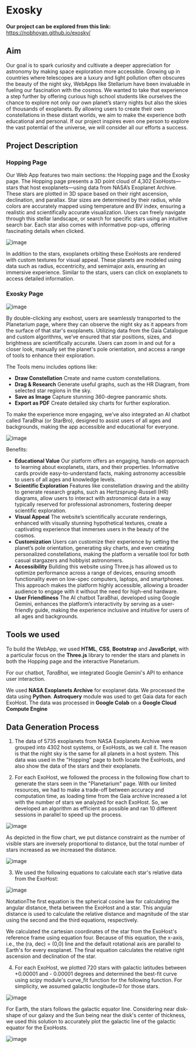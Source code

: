 # Exosky

**Our project can be explored from this link:** https://nobhoyan.github.io/exosky/

## Aim
Our goal is to spark curiosity and cultivate a deeper appreciation for astronomy by making space exploration more accessible. Growing up in countries where telescopes are a luxury and light pollution often obscures the beauty of the night sky, WebApps like Stellarium have been invaluable in fueling our fascination with the cosmos. We wanted to take that experience a step further by offering curious high school students like ourselves the chance to explore not only our own planet’s starry nights but also the skies of thousands of exoplanets. By allowing users to create their own constellations in these distant worlds, we aim to make the experience both educational and personal. If our project inspires even one person to explore the vast potential of the universe, we will consider all our efforts a success.

## Project Description
### Hopping Page
Our Web App features two main sections: the Hopping page and the Exosky page. The Hopping page presents a 3D point cloud of 4,302 ExoHosts—stars that host exoplanets—using data from NASA’s Exoplanet Archive. These stars are plotted in 3D space based on their right ascension, declination, and parallax. Star sizes are determined by their radius, while colors are accurately mapped using temperature and BV index, ensuring a realistic and scientifically accurate visualization. Users can freely navigate through this stellar landscape, or search for specific stars using an intuitive search bar. Each star also comes with informative pop-ups, offering fascinating details when clicked.

![image](https://github.com/user-attachments/assets/4bf6949d-c7b2-47e4-8dad-646bcb26e064)

In addition to the stars, exoplanets orbiting these ExoHosts are rendered with custom textures for visual appeal. These planets are modeled using data such as radius, eccentricity, and semimajor axis, ensuring an immersive experience. Similar to the stars, users can click on exoplanets to access detailed information.

### Exosky Page

![image](https://github.com/user-attachments/assets/a948dc1d-8ed4-4b80-b2f1-ed360bf01281)

By double-clicking any exohost, users are seamlessly transported to the Planetarium page, where they can observe the night sky as it appears from the surface of that star's exoplanets. Utilizing data from the Gaia Catalogue and custom algorithms, we’ve ensured that star positions, sizes, and brightness are scientifically accurate. Users can zoom in and out for a closer look, manually set the planet's pole orientation, and access a range of tools to enhance their exploration.

The Tools menu includes options like:
* **Draw Constellation** Create and name custom constellations.
* **Drag & Research** Generate useful graphs, such as the HR Diagram, from selected star regions in the sky.
* **Save as Image** Capture stunning 360-degree panoramic shots.
* **Export as PDF** Create detailed sky charts for further exploration.

To make the experience more engaging, we’ve also integrated an AI chatbot called TaraBhai (or StarBro), designed to assist users of all ages and backgrounds, making the app accessible and educational for everyone.

![image](https://github.com/user-attachments/assets/a9b617e5-94f4-4538-8b64-8d8f080c190a)

Benefits:
* **Educational Value**
  Our platform offers an engaging, hands-on approach to learning about exoplanets, stars, and their properties. Informative cards provide easy-to-understand facts, making astronomy accessible to users of all ages and knowledge levels.
* **Scientific Exploration**
  Features like constellation drawing and the ability to generate research graphs, such as Hertzsprung-Russell (HR) diagrams, allow users to interact with astronomical data in a way typically reserved for professional astronomers, fostering deeper scientific exploration.
* **Visual Appeal**
  The website’s scientifically accurate renderings, enhanced with visually stunning hypothetical textures, create a captivating experience that immerses users in the beauty of the cosmos.
* **Customization**
  Users can customize their experience by setting the planet’s pole orientation, generating sky charts, and even creating personalized constellations, making the platform a versatile tool for both casual stargazers and hobbyist astronomers.
* **Accessibility** 
  Building this website using Three.js has allowed us to optimize performance across a range of devices, ensuring smooth functionality even on low-spec computers, laptops, and smartphones. This approach makes the platform highly accessible, allowing a broader audience to engage with it without the need for high-end hardware.
* **User Friendliness**
  The AI chatbot TaraBhai, developed using Google Gemini, enhances the platform’s interactivity by serving as a user-friendly guide, making the experience inclusive and intuitive for users of all ages and backgrounds.


## Tools we used
To build the WebApp, we used **HTML**, **CSS**, **Bootstrap** and **JavaScript**, with a particular focus on the **Three.js** library to render the stars and planets in both the Hopping page and the interactive Planetarium. 

For our chatbot, *TaraBhai*, we integrated Google Gemini's API to enhance user interaction. 

We used **NASA Exoplanets Archive** for exoplanet data. We processed the data using **Python**. **Astroquery** module was used to get Gaia data for each ExoHost. The data was processed in **Google Colab** on a **Google Cloud Compute Engine**


## Data Generation Process
1. The data of 5735 exoplanets from NASA Exoplanets Archive were grouped into 4302 host systems, or ExoHosts, as we call it. The reason is that the night sky is the same for all planets in a host system. This data was used in the "Hopping" page to both locate the ExoHosts, and also show the data of the stars and their exoplanets. 

2. For each ExoHost, we followed the process in the following flow chart to generate the stars seen in the "Planetarium" page. With our limited resources, we had to make a trade-off between accuracy and computation time, as loading time from the Gaia archive increased a lot with the number of stars we analyzed for each ExoHost. So, we developed an algorithm as efficient as possible and ran 10 different sessions in parallel to speed up the process.

![image](https://github.com/user-attachments/assets/f343a2b3-5c09-4cbb-bf07-976d5e0db59f)

As depicted in the flow chart, we put distance constraint as the number of visible stars are inversely proportional to distance, but the total number of stars increased as we increased the distance. 

![image](https://github.com/user-attachments/assets/8fa5b7be-a24f-4475-8242-3a3c224bfc34)

3. We used the following equations to calculate each star's relative data from the ExoHost:

![image](https://github.com/user-attachments/assets/edc181e8-220e-4e2d-8e51-969747c14f25)

NotationThe first equation is the spherical cosine law for calculating the angular distance, theta between the ExoHost and a star. This angular distance is used to calculate the relative distance and magnitude of the star using the second and the third equations, respectively.

We calculated the cartesian coordinates of the star from the ExoHost's reference frame using equation four. Because of this equation, the x-axis, i.e., the (ra, dec) = (0,0) line and the default rotational axis are parallel to Earth's for every exoplanet. The final equation calculates the relative right ascension and declination of the star.

4. For each ExoHost, we plotted 720 stars with galactic latitudes between +0.00001 and - 0.00001 degrees and determined the best-fit curve using scipy module's curve_fit function for the following function. For simplicity, we assumed galactic longitude=0 for those stars. 

![image](https://github.com/user-attachments/assets/2fa96de9-0812-4d33-8bd3-f3f6973c01c4)

For Earth, the stars follows the galactic equator line. Considering near disk-shape of our galaxy and the Sun being near the disk's center of thickness, we used this solution to accurately plot the galactic line of the galactic equator for the ExoHosts.

![image](https://github.com/user-attachments/assets/2090a5db-7ce0-4c6c-b5fd-23074912ee42)
